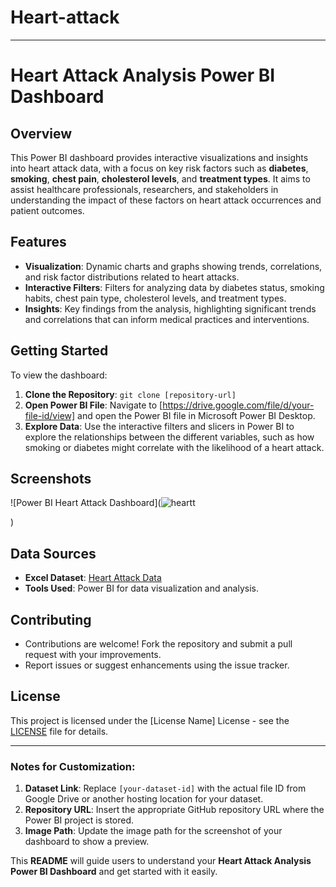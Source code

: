 # Heart-attack

---

# Heart Attack Analysis Power BI Dashboard

## Overview
This Power BI dashboard provides interactive visualizations and insights into heart attack data, with a focus on key risk factors such as **diabetes**, **smoking**, **chest pain**, **cholesterol levels**, and **treatment types**. It aims to assist healthcare professionals, researchers, and stakeholders in understanding the impact of these factors on heart attack occurrences and patient outcomes.

## Features
- **Visualization**: Dynamic charts and graphs showing trends, correlations, and risk factor distributions related to heart attacks.
- **Interactive Filters**: Filters for analyzing data by diabetes status, smoking habits, chest pain type, cholesterol levels, and treatment types.
- **Insights**: Key findings from the analysis, highlighting significant trends and correlations that can inform medical practices and interventions.

## Getting Started
To view the dashboard:
1. **Clone the Repository**: `git clone [repository-url]`
2. **Open Power BI File**: Navigate to [https://drive.google.com/file/d/your-file-id/view] and open the Power BI file in Microsoft Power BI Desktop.
3. **Explore Data**: Use the interactive filters and slicers in Power BI to explore the relationships between the different variables, such as how smoking or diabetes might correlate with the likelihood of a heart attack.

## Screenshots
![Power BI Heart Attack Dashboard](![heartt](https://github.com/user-attachments/assets/b6a2aaac-39e7-4166-8183-0a778e97aacf)

)

## Data Sources
- **Excel Dataset**: [Heart Attack Data](https://drive.google.com/file/d/1aqmao5nIUXZjMgk3et8cu97o02NtoZ0P/view?usp=sharing)
- **Tools Used**: Power BI for data visualization and analysis.

## Contributing
- Contributions are welcome! Fork the repository and submit a pull request with your improvements.
- Report issues or suggest enhancements using the issue tracker.

## License
This project is licensed under the [License Name] License - see the [LICENSE](LICENSE) file for details.

---

### Notes for Customization:
1. **Dataset Link**: Replace `[your-dataset-id]` with the actual file ID from Google Drive or another hosting location for your dataset.
2. **Repository URL**: Insert the appropriate GitHub repository URL where the Power BI project is stored.
3. **Image Path**: Update the image path for the screenshot of your dashboard to show a preview.

This **README** will guide users to understand your **Heart Attack Analysis Power BI Dashboard** and get started with it easily.
